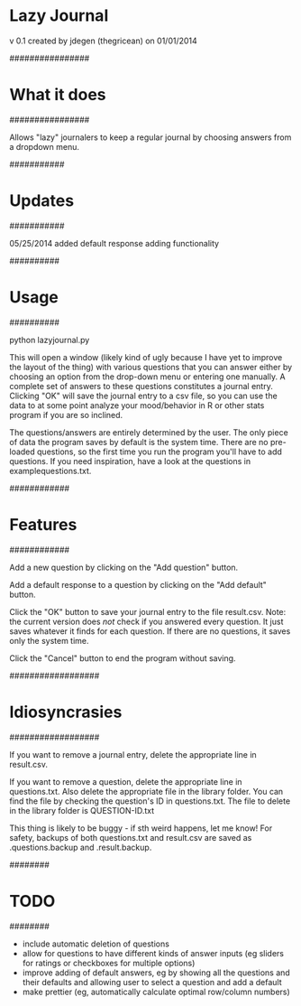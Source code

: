 # Lazy Journal 

v 0.1 created by jdegen (thegricean) on 01/01/2014

################
# What it does #
################

Allows "lazy" journalers to keep a regular journal by choosing answers from a dropdown menu.


###########
# Updates #
###########

05/25/2014 added default response adding functionality


##########
# Usage #
##########

python lazyjournal.py

This will open a window (likely kind of ugly because I have yet to improve the layout of the thing) with various questions that you can answer either by choosing an option from the drop-down menu or entering one manually. A complete set of answers to these questions constitutes a journal entry. Clicking "OK" will save the journal entry to a csv file, so you can use the data to at some point analyze your mood/behavior in R or other stats program if you are so inclined. 

The questions/answers are entirely determined by the user. The only piece of data the program saves by default is the system time. There are no pre-loaded questions, so the first time you run the program you'll have to add questions. If you need inspiration, have a look at the questions in examplequestions.txt.


############
# Features #
############

Add a new question by clicking on the "Add question" button.

Add a default response to a question by clicking on the "Add default" button.

Click the "OK" button to save your journal entry to the file result.csv. Note: the current version does _not_ check if you answered every question. It just saves whatever it finds for each question. If there are no questions, it saves only the system time.

Click the "Cancel" button to end the program without saving.


##################
# Idiosyncrasies #
##################

If you want to remove a journal entry, delete the appropriate line in result.csv.

If you want to remove a question, delete the appropriate line in questions.txt. Also delete the appropriate file in the library folder. You can find the file by checking the question's ID in questions.txt. The file to delete in the library folder is QUESTION-ID.txt

This thing is likely to be buggy - if sth weird happens, let me know! For safety, backups of both questions.txt and result.csv are saved as .questions.backup and .result.backup.


########
# TODO #
########

- include automatic deletion of questions
- allow for questions to have different kinds of answer inputs (eg sliders for ratings or checkboxes for multiple options)
- improve adding of default answers, eg by showing all the questions and their defaults and allowing user to select a question and add a default
- make prettier (eg, automatically calculate optimal row/column numbers)

